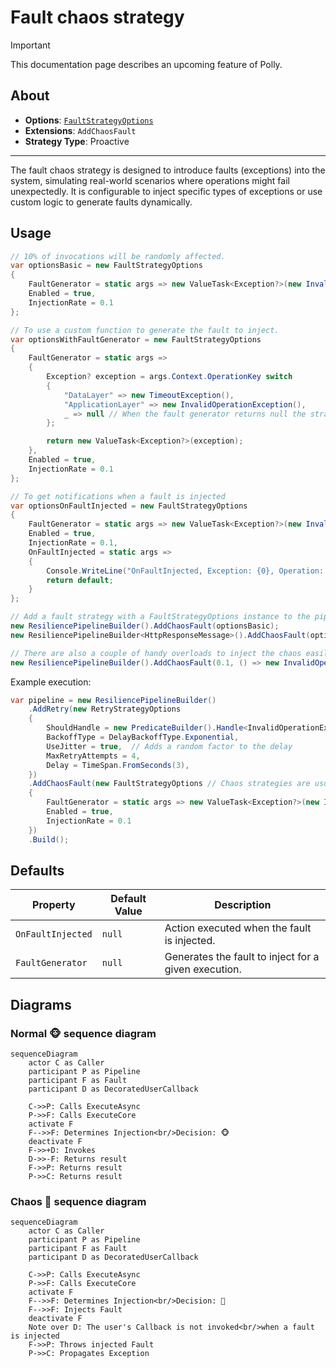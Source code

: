 # Fault chaos strategy

> [!IMPORTANT]
> This documentation page describes an upcoming feature of Polly.

## About

- **Options**: [`FaultStrategyOptions`](xref:Polly.Simmy.Fault.FaultStrategyOptions)
- **Extensions**: `AddChaosFault`
- **Strategy Type**: Proactive

---

The fault chaos strategy is designed to introduce faults (exceptions) into the system, simulating real-world scenarios where operations might fail unexpectedly. It is configurable to inject specific types of exceptions or use custom logic to generate faults dynamically.

## Usage

<!-- snippet: chaos-fault-usage -->
```cs
// 10% of invocations will be randomly affected.
var optionsBasic = new FaultStrategyOptions
{
    FaultGenerator = static args => new ValueTask<Exception?>(new InvalidOperationException("Dummy exception")),
    Enabled = true,
    InjectionRate = 0.1
};

// To use a custom function to generate the fault to inject.
var optionsWithFaultGenerator = new FaultStrategyOptions
{
    FaultGenerator = static args =>
    {
        Exception? exception = args.Context.OperationKey switch
        {
            "DataLayer" => new TimeoutException(),
            "ApplicationLayer" => new InvalidOperationException(),
            _ => null // When the fault generator returns null the strategy won't inject any fault and it will just invoke the user's callback
        };

        return new ValueTask<Exception?>(exception);
    },
    Enabled = true,
    InjectionRate = 0.1
};

// To get notifications when a fault is injected
var optionsOnFaultInjected = new FaultStrategyOptions
{
    FaultGenerator = static args => new ValueTask<Exception?>(new InvalidOperationException("Dummy exception")),
    Enabled = true,
    InjectionRate = 0.1,
    OnFaultInjected = static args =>
    {
        Console.WriteLine("OnFaultInjected, Exception: {0}, Operation: {1}.", args.Fault.Message, args.Context.OperationKey);
        return default;
    }
};

// Add a fault strategy with a FaultStrategyOptions instance to the pipeline
new ResiliencePipelineBuilder().AddChaosFault(optionsBasic);
new ResiliencePipelineBuilder<HttpResponseMessage>().AddChaosFault(optionsWithFaultGenerator);

// There are also a couple of handy overloads to inject the chaos easily.
new ResiliencePipelineBuilder().AddChaosFault(0.1, () => new InvalidOperationException("Dummy exception"));
```
<!-- endSnippet -->

Example execution:

<!-- snippet: chaos-fault-execution -->
```cs
var pipeline = new ResiliencePipelineBuilder()
    .AddRetry(new RetryStrategyOptions
    {
        ShouldHandle = new PredicateBuilder().Handle<InvalidOperationException>(),
        BackoffType = DelayBackoffType.Exponential,
        UseJitter = true,  // Adds a random factor to the delay
        MaxRetryAttempts = 4,
        Delay = TimeSpan.FromSeconds(3),
    })
    .AddChaosFault(new FaultStrategyOptions // Chaos strategies are usually placed as the last ones in the pipeline
    {
        FaultGenerator = static args => new ValueTask<Exception?>(new InvalidOperationException("Dummy exception")),
        Enabled = true,
        InjectionRate = 0.1
    })
    .Build();
```
<!-- endSnippet -->

## Defaults

| Property          | Default Value | Description                                          |
|-------------------|---------------|------------------------------------------------------|
| `OnFaultInjected` | `null`        | Action executed when the fault is injected.          |
| `FaultGenerator`  | `null`        | Generates the fault to inject for a given execution. |

## Diagrams

### Normal 🐵 sequence diagram

```mermaid
sequenceDiagram
    actor C as Caller
    participant P as Pipeline
    participant F as Fault
    participant D as DecoratedUserCallback

    C->>P: Calls ExecuteAsync
    P->>F: Calls ExecuteCore
    activate F
    F-->>F: Determines Injection<br/>Decision: 🐵
    deactivate F
    F->>+D: Invokes
    D->>-F: Returns result
    F->>P: Returns result
    P->>C: Returns result
```

### Chaos 🙈 sequence diagram

```mermaid
sequenceDiagram
    actor C as Caller
    participant P as Pipeline
    participant F as Fault
    participant D as DecoratedUserCallback

    C->>P: Calls ExecuteAsync
    P->>F: Calls ExecuteCore
    activate F
    F-->>F: Determines Injection<br/>Decision: 🙈
    F-->>F: Injects Fault
    deactivate F
    Note over D: The user's Callback is not invoked<br/>when a fault is injected
    F->>P: Throws injected Fault
    P->>C: Propagates Exception
```
